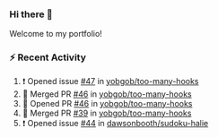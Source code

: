 ### Hi there 👋
Welcome to my portfolio!

### ⚡ Recent Activity
<!--START_SECTION:activity-->
1. ❗️ Opened issue [#47](https://github.com/yobgob/too-many-hooks/issues/47) in [yobgob/too-many-hooks](https://github.com/yobgob/too-many-hooks)
2. 🎉 Merged PR [#46](https://github.com/yobgob/too-many-hooks/pull/46) in [yobgob/too-many-hooks](https://github.com/yobgob/too-many-hooks)
3. 💪 Opened PR [#46](https://github.com/yobgob/too-many-hooks/pull/46) in [yobgob/too-many-hooks](https://github.com/yobgob/too-many-hooks)
4. 🎉 Merged PR [#39](https://github.com/yobgob/too-many-hooks/pull/39) in [yobgob/too-many-hooks](https://github.com/yobgob/too-many-hooks)
5. ❗️ Opened issue [#44](https://github.com/dawsonbooth/sudoku-halie/issues/44) in [dawsonbooth/sudoku-halie](https://github.com/dawsonbooth/sudoku-halie)
<!--END_SECTION:activity-->
